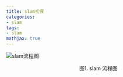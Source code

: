 ```yaml
---
title: slam初探
categories:
- slam
tags:
- slam
mathjax: true
---
```


![slam流程图](初识slam/slam-structure.pngstyle)

<center> 图1. slam 流程图 </center>

